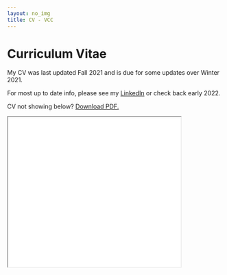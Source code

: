 ```yaml
---
layout: no_img
title: CV - VCC
---
```


# Curriculum Vitae

My CV was last updated Fall 2021 and is due for some updates over Winter 2021. <br>

For most up to date info, please see my [LinkedIn](http://linkedin.com/in/vickiebananas) or check back early 2022.<br>

CV not showing below? <a href="assets/vickiebananas-cv.pdf" download="VictoriaCChavezCV.pdf">Download PDF.</a> 
  
<iframe src="assets/vickiebananas-cv.pdf" download="VictoriaCChavezCV.pdf" width="80%" height="350px"></iframe>
